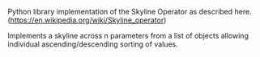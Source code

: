 Python library implementation of the Skyline Operator as described here. (https://en.wikipedia.org/wiki/Skyline_operator)

Implements a skyline across n parameters from a list of objects allowing individual ascending/descending sorting of values.

